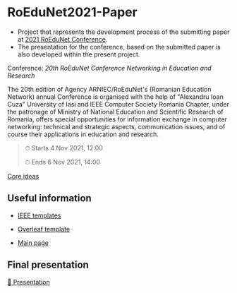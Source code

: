 # RoEduNet2021-Paper

* Project that represents the development process of the submitting paper at [2021 RoEduNet Conference](https://events.roedu.net/event/2/).
* The presentation for the conference, based on the submitted paper is also developed within the present project.

Conference: *20th RoEduNet Conference Networking in Education and Research*

The 20th edition of Agency ARNIEC/RoEduNet's (Romanian Education Network) annual Conference is organised with the help of "Alexandru Ioan Cuza" University of Iasi and IEEE Computer Society Romania Chapter, under the patronage of Ministry of National Education and Scientific Research of Romania, offers special opportunities for information exchange in computer networking: technical and strategic aspects, communication issues, and of course their applications in education and research.

> ⏱ Starts 4 Nov 2021, 12:00
> 
> ⏱ Ends 6 Nov 2021, 14:00

[Core ideas](/roedunet2021/abstract/core-ideas.md)


## Useful information

- [IEEE templates](https://www.ieee.org/conferences/publishing/templates.html)

- [Overleaf template](https://www.overleaf.com/gallery/tagged/ieee-official)

- [Main page](https://events.roedu.net/event/2/overview)

## Final presentation

[🎥 Presentation](roedunet2021/presentation/roEduNet_2021.pdf)